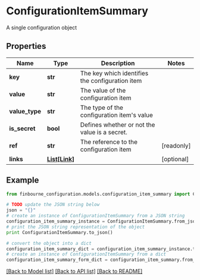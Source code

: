 # ConfigurationItemSummary

A single configuration object

## Properties
Name | Type | Description | Notes
------------ | ------------- | ------------- | -------------
**key** | **str** | The key which identifies the configuration item | 
**value** | **str** | The value of the configuration item | 
**value_type** | **str** | The type of the configuration item&#39;s value | 
**is_secret** | **bool** | Defines whether or not the value is a secret. | 
**ref** | **str** | The reference to the configuration item | [readonly] 
**links** | [**List[Link]**](Link.md) |  | [optional] 

## Example

```python
from finbourne_configuration.models.configuration_item_summary import ConfigurationItemSummary

# TODO update the JSON string below
json = "{}"
# create an instance of ConfigurationItemSummary from a JSON string
configuration_item_summary_instance = ConfigurationItemSummary.from_json(json)
# print the JSON string representation of the object
print ConfigurationItemSummary.to_json()

# convert the object into a dict
configuration_item_summary_dict = configuration_item_summary_instance.to_dict()
# create an instance of ConfigurationItemSummary from a dict
configuration_item_summary_form_dict = configuration_item_summary.from_dict(configuration_item_summary_dict)
```
[[Back to Model list]](../README.md#documentation-for-models) [[Back to API list]](../README.md#documentation-for-api-endpoints) [[Back to README]](../README.md)


